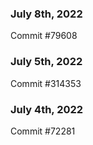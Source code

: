 ### July 8th, 2022

Commit #79608

### July 5th, 2022

Commit #314353


### July 4th, 2022

Commit #72281

